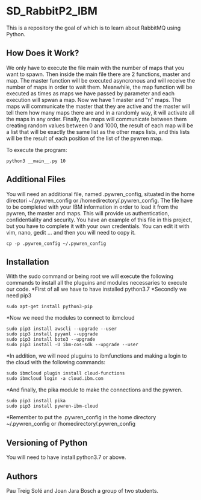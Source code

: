 # SD_RabbitP2_IBM
This is a repository the goal of which is to learn about RabbitMQ using Python.

## How Does it Work?

We only have to execute the file main with the number of maps that you want to spawn. Then inside the main file there are 2 functions, 
master and map. The master function will be executed asyncronous and will receive the number of maps in order to wait them. Meanwhile, the 
map function will be executed as times as maps we have passed by parameter and each execution will spwan a map. Now we have 1 master and 
"n" maps. The maps will communicate the master that they are active and the master will tell them how many maps there are and in a 
randomly way, it will activate all the maps in any order. Finally, the maps will communicate between them creating random values between 0 
and 1000, the result of each map will be a list that will be exactly the same list as the other maps lists, and this lists will be the 
result of each position of the list of the pywren map.

To execute the program:
```
python3 __main__.py 10
```
## Additional Files

You will need an additional file, named .pywren_config, situated in the home directori  ~/.pywren_config  or 
/homedirectory/.pywren_config. The file have to be completed with your IBM information in order to load it from the pywren, the master 
and maps. This will provide us authentication, confidentiality and security. You have an example of this file in this project, but you 
have to complete it with your own credentials. You can edit it with vim, nano, gedit ... and then you will need to copy it.
```
cp -p .pywren_config ~/.pywren_config
```

## Installation

With the sudo command or being root we will execute the following commands to install all the pluguins and modules necessaries to 
execute our code.
*First of all we have to have installed python3.7
*Secondly we need pip3
```
sudo apt-get install python3-pip
```
*Now we need the modules to connect to ibmcloud
```
sudo pip3 install awscli --upgrade --user
sudo pip3 install pyyaml --upgrade
sudo pip3 install boto3 --upgrade
sudo pip3 install -U ibm-cos-sdk --upgrade --user
```
*In addition, we will need pluguins to ibmfunctions and making a login to the cloud with the following commands:
```
sudo ibmcloud plugin install cloud-functions
sudo ibmcloud login -a cloud.ibm.com
```
*And finally, the pika module to make the connections and the pywren.
```
sudo pip3 install pika
sudo pip3 install pywren-ibm-cloud
```
*Remember to put the .pywren_config in the home directory  ~/.pywren_config  or /homedirectory/.pywren_config 

## Versioning of Python

You will need to have install python3.7 or above.

## Authors

Pau Treig Solé and Joan Jara Bosch a group of two students.
